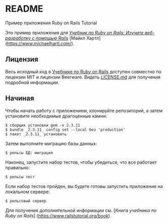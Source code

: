 # README

Пример приложения Ruby on Rails Tutorial

Это пример приложения для
[*Учебник по Ruby on Rails:
Изучите веб-разработку с помощью Rails*](https://www.railstutorial.org/)
[Майкл Хартл] (https://www.michaelhartl.com/).

## Лицензия

Весь исходный код в [Учебнике по Ruby on Rails](https://www.railstutorial.org/)
доступен совместно по лицензии MIT и лицензии Beerware. Видеть
[LICENSE.md](LICENSE.md) для получения подробной информации.

## Начиная

Чтобы начать работу с приложением, клонируйте репозиторий, а затем установите необходимые драгоценные камни:

```
$ сборщик установки gem -v 2.3.11
$ bundle _2.3.11_ config set --local без 'production'
$ пакет _2.3.11_ установить
```

Затем выполните миграцию базы данных:

```
$ рельсы БД: миграция
```

Наконец, запустите набор тестов, чтобы убедиться, что все работает правильно:

```
$ рельсы тест
```

Если набор тестов пройден, вы будете готовы запустить приложение на локальном сервере:

```
$ рельсовый сервер
```

Для получения дополнительной информации см.
[*Книга учебника по Ruby on Rails*] (https://www.railstutorial.org/book).